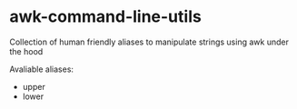 # awk-command-line-utils
Collection of human friendly aliases to manipulate strings using awk under the hood

Avaliable aliases:

* upper
* lower
